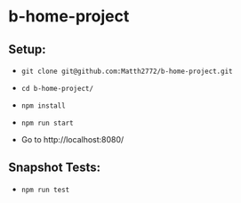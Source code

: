 # b-home-project

## Setup:

* `git clone git@github.com:Matth2772/b-home-project.git`

* `cd b-home-project/`

* `npm install`

* `npm run start`

* Go to http://localhost:8080/

## Snapshot Tests:

* `npm run test`

